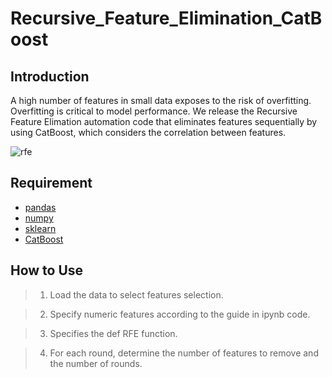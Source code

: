 # Recursive_Feature_Elimination_CatBoost

## Introduction
A high number of features in small data exposes to the risk of overfitting. Overfitting is critical to model performance.
We release the Recursive Feature Elimation automation code that eliminates features sequentially by using CatBoost, which considers the correlation between features.

![rfe](https://user-images.githubusercontent.com/66405055/101464802-79631380-3982-11eb-8970-c07627918e34.PNG)


## Requirement

* [pandas](https://pypi.org/project/pandas/)
* [numpy](https://pypi.org/project/numpy/)
* [sklearn](https://pypi.org/project/scikit-learn/)
* [CatBoost](https://pypi.org/project/catboost/)


## How to Use

> 1. Load the data to select features selection.

> 2. Specify numeric features according to the guide in ipynb code.

> 3. Specifies the def RFE function.

> 4. For each round, determine the number of features to remove and the number of rounds.
